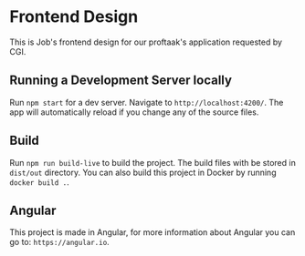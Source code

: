 # Frontend Design

This is Job's frontend design for our proftaak's application requested by CGI.

## Running a Development Server locally

Run `npm start` for a dev server. Navigate to `http://localhost:4200/`. The app will automatically reload if you change any of the source files.

## Build

Run `npm run build-live` to build the project. The build files with be stored in `dist/out` directory. You can also build this project in Docker by running `docker build .`.

## Angular
This project is made in Angular, for more information about Angular you can go to: `https://angular.io`.